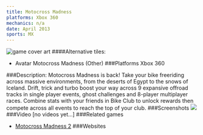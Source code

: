 ```yaml
---
title: Motocross Madness
platforms: Xbox 360
mechanics: n/a
date: April 2013
sports: MX
---
```

![game cover art](//images.igdb.com/igdb/image/upload/t_cover_big/johv1vtwp79hfcxnbgct.jpg "Logo Title Text 1")
####Alternative tiles:
* Avatar Motocross Madness (Other)
###Platforms
Xbox 360

###Description:
Motocross Madness is back! Take your bike freeriding across massive environments, from the deserts of Egypt to the snows of Iceland. Drift, trick and turbo boost your way across 9 expansive offroad tracks in single player events, ghost challenges and 8-player multiplayer races. Combine stats with your friends in Bike Club to unlock rewards then compete across all events to reach the top of your club.
###Screenshots
<a target="_blank" rel="noopener noreferrer" href="//images.igdb.com/igdb/image/upload/t_cover_big/rx5oxjffbja06rxghzpa.jpg"><img src="//images.igdb.com/igdb/image/upload/t_thumb/rx5oxjffbja06rxghzpa.jpg"/></a>
###Video
[no videos yet...]
###Related games
* [Motocross Madness 2](/games/motocross-madness-2-795/)
###Websites


